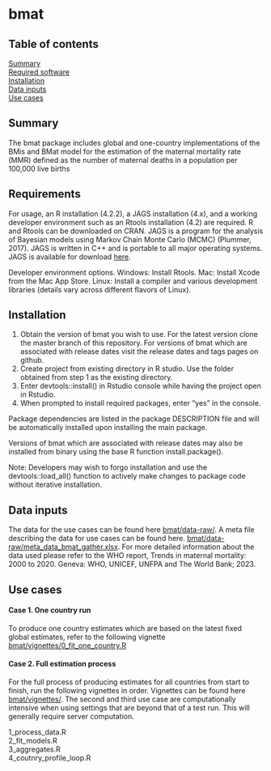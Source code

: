 bmat
================

## Table of contents

[Summary](#summary)  
[Required software](#reqs)  
[Installation](#install)  
[Data inputs](#data)  
[Use cases](#use)  

## <a name="summary"></a>

## Summary

The bmat package includes global and one-country implementations of the
BMis and BMat model for the estimation of the maternal mortality rate
(MMR) defined as the number of maternal deaths in a population per
100,000 live births

## <a name="reqs"></a>

## Requirements

For usage, an R installation (4.2.2), a JAGS installation (4.x), and a
working developer environment such as an Rtools installation (4.2) are
required. R and Rtools can be downloaded on CRAN. JAGS is a program for
the analysis of Bayesian models using Markov Chain Monte Carlo (MCMC)
(Plummer, 2017). JAGS is written in C++ and is portable to all major
operating systems. JAGS is available for download
[here](https://sourceforge.net/projects/mcmc-jags/).

Developer environment options. Windows: Install Rtools. Mac: Install
Xcode from the Mac App Store. Linux: Install a compiler and various
development libraries (details vary across different flavors of Linux).

## <a name="install"></a>

## Installation

1.  Obtain the version of bmat you wish to use. For the latest version
    clone the master branch of this repository. For versions of bmat
    which are associated with release dates visit the release dates and
    tags pages on github.
2.  Create project from existing directory in R studio. Use the folder
    obtained from step 1 as the existing directory.
3.  Enter devtools::install() in Rstudio console while having the
    project open in Rstudio.
4.  When prompted to install required packages, enter “yes” in the
    console.

Package dependencies are listed in the package DESCRIPTION file and will
be automatically installed upon installing the main package.

Versions of bmat which are associated with release dates may also be
installed from binary using the base R function install.package().

Note: Developers may wish to forgo installation and use the
devtools::load_all() function to actively make changes to package code
without iterative installation.

## <a name="data"></a>

## Data inputs

The data for the use cases can be found here
[bmat/data-raw/](https://github.com/WorldHealthOrganization/bmat/tree/master/data-raw).
A meta file describing the data for use cases can be found here.
[bmat/data-raw/meta_data_bmat_gather.xlsx](https://github.com/WorldHealthOrganization/bmat/blob/master/data-raw/meta_data_bmat_gather.xlsx).
For more detailed information about the data used please refer to the
WHO report, Trends in maternal mortality: 2000 to 2020. Geneva: WHO,
UNICEF, UNFPA and The World Bank; 2023.

## <a name="use"></a>

## Use cases

#### Case 1. One country run

To produce one country estimates which are based on the latest fixed
global estimates, refer to the following vignette
[bmat/vignettes/0_fit_one_country.R](https://github.com/WorldHealthOrganization/bmat/blob/master/vignettes/0_fit_one_country.R)

#### Case 2. Full estimation process

For the full process of producing estimates for all countries from start
to finish, run the following vignettes in order. Vignettes can be found
here
[bmat/vignettes/](https://github.com/WorldHealthOrganization/bmat/tree/master/vignettes).
The second and third use case are computationally intensive when using
settings that are beyond that of a test run. This will generally require
server computation.

1_process_data.R  
2_fit_models.R  
3_aggregates.R  
4_coutnry_profile_loop.R  
